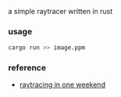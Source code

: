 a simple raytracer written in rust

### usage
```bash
cargo run >> image.ppm
```

### reference
- [raytracing in one weekend](https://raytracing.github.io/books/RayTracingInOneWeekend.html)